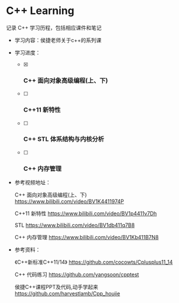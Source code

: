 

# C++ Learning 

记录 C++ 学习历程，包括相应课件和笔记

- 学习内容：侯捷老师关于c++的系列课

- 学习进度：

  - [x] ### C++ 面向对象高级编程(上、下)

  - [ ] ### C++11 新特性

  - [ ] ### C++ STL 体系结构与内核分析 

  - [ ] ### C++ 内存管理

- 参考视频地址：

  C++ 面向对象高级编程(上、下) https://www.bilibili.com/video/BV1K4411974P

  C++11 新特性 https://www.bilibili.com/video/BV1p4411v7Dh

  STL https://www.bilibili.com/video/BV1db411q7B8

  C++ 内存管理 https://www.bilibili.com/video/BV1Kb411B7N8

- 参考资料：

  《C++新标准C++11/14》 https://github.com/cocowts/Cplusplus11_14

  C++ 代码练习 https://github.com/yangsoon/cpptest

  侯捷C++课程PPT及代码,动手学起来  https://github.com/harvestlamb/Cpp_houjie



